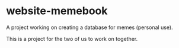 # website-memebook
A project working on creating a database for memes (personal use).

This is a project for the two of us to work on together.
